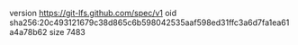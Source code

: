 version https://git-lfs.github.com/spec/v1
oid sha256:20c493121679c38d865c6b598042535aaf598ed31ffc3a6d7fa1ea61a4a78b62
size 7483
